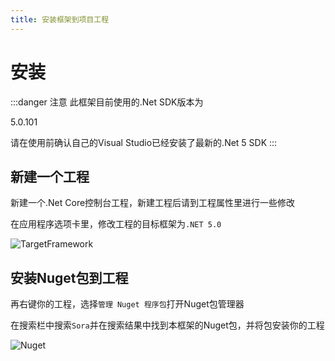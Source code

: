 ```yaml
---
title: 安装框架到项目工程
---
```


# 安装

:::danger 注意
此框架目前使用的.Net SDK版本为

5.0.101

请在使用前确认自己的Visual Studio已经安装了最新的.Net 5 SDK
:::

## 新建一个工程

新建一个.Net Core控制台工程，新建工程后请到工程属性里进行一些修改

在应用程序选项卡里，修改工程的目标框架为`.NET 5.0`

![TargetFramework](https://i.loli.net/2020/10/15/v2iwARaN9UoFyHX.png)

## 安装Nuget包到工程

再右键你的工程，选择`管理 Nuget 程序包`打开Nuget包管理器

在搜索栏中搜索`Sora`并在搜索结果中找到本框架的Nuget包，并将包安装你的工程

![Nuget](https://i.loli.net/2020/10/27/98cCP5HzDKLhlik.png)